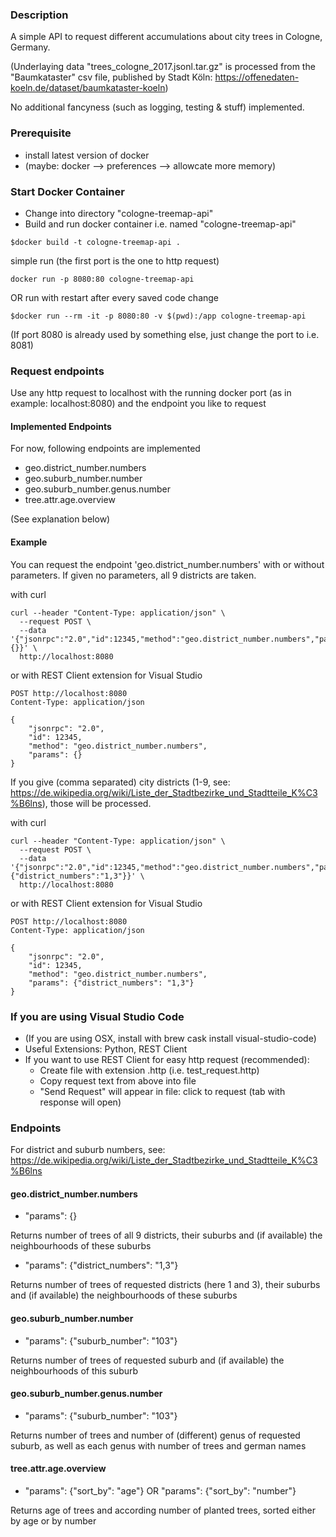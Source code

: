 ### Description
A simple API to request different accumulations about city trees in Cologne, Germany. 

(Underlaying data "trees_cologne_2017.jsonl.tar.gz" is processed from the "Baumkataster" csv file, published by Stadt Köln: https://offenedaten-koeln.de/dataset/baumkataster-koeln)

No additional fancyness (such as logging, testing & stuff) implemented.

### Prerequisite
- install latest version of docker
- (maybe: docker --> preferences --> allowcate more memory)


### Start Docker Container
- Change into directory "cologne-treemap-api"
- Build and run docker container i.e. named "cologne-treemap-api"
```
$docker build -t cologne-treemap-api .
```
simple run (the first port is the one to http request)
```
docker run -p 8080:80 cologne-treemap-api
```
OR run with restart after every saved code change
```
$docker run --rm -it -p 8080:80 -v $(pwd):/app cologne-treemap-api
```

(If port 8080 is already used by something else, just change the port to i.e. 8081)


### Request endpoints
Use any http request to localhost with the running docker port (as in example: localhost:8080) and the endpoint you like to request

#### Implemented Endpoints
For now, following endpoints are implemented
- geo.district_number.numbers
- geo.suburb_number.number
- geo.suburb_number.genus.number
- tree.attr.age.overview

(See explanation below)

#### Example
You can request the endpoint 'geo.district_number.numbers' with or without parameters.
If given no parameters, all 9 districts are taken.

with curl
```
curl --header "Content-Type: application/json" \
  --request POST \
  --data '{"jsonrpc":"2.0","id":12345,"method":"geo.district_number.numbers","params":{}}' \
  http://localhost:8080
```
or with REST Client extension for Visual Studio
```
POST http://localhost:8080
Content-Type: application/json

{
    "jsonrpc": "2.0",
    "id": 12345,
    "method": "geo.district_number.numbers",
    "params": {}
}
```

If you give (comma separated) city districts (1-9, see: https://de.wikipedia.org/wiki/Liste_der_Stadtbezirke_und_Stadtteile_K%C3%B6lns), those will be processed.

with curl
```
curl --header "Content-Type: application/json" \
  --request POST \
  --data '{"jsonrpc":"2.0","id":12345,"method":"geo.district_number.numbers","params":{"district_numbers":"1,3"}}' \
  http://localhost:8080
```
or with REST Client extension for Visual Studio
```
POST http://localhost:8080
Content-Type: application/json

{
    "jsonrpc": "2.0",
    "id": 12345,
    "method": "geo.district_number.numbers",
    "params": {"district_numbers": "1,3"}
}
```


### If you are using Visual Studio Code
- (If you are using OSX, install with brew cask install visual-studio-code)
- Useful Extensions: Python, REST Client
- If you want to use REST Client for easy http request (recommended):
    - Create file with extension .http (i.e. test_request.http)
    - Copy request text from above into file
    - "Send Request" will appear in file: click to request (tab with response will open)



### Endpoints

For district and suburb numbers, see: https://de.wikipedia.org/wiki/Liste_der_Stadtbezirke_und_Stadtteile_K%C3%B6lns

#### geo.district_number.numbers
- "params": {}

Returns number of trees of all 9 districts, their suburbs and (if available) the neighbourhoods of these suburbs
- "params": {"district_numbers": "1,3"}

Returns number of trees of requested districts (here 1 and 3), their suburbs and (if available) the neighbourhoods of these suburbs

#### geo.suburb_number.number
- "params": {"suburb_number": "103"}

Returns number of trees of requested suburb and (if available) the neighbourhoods of this suburb

#### geo.suburb_number.genus.number
- "params": {"suburb_number": "103"}

Returns number of trees and number of (different) genus of requested suburb, as well as each genus with number of trees and german names

#### tree.attr.age.overview
- "params": {"sort_by": "age"} OR "params": {"sort_by": "number"}

Returns age of trees and according number of planted trees, sorted either by age or by number